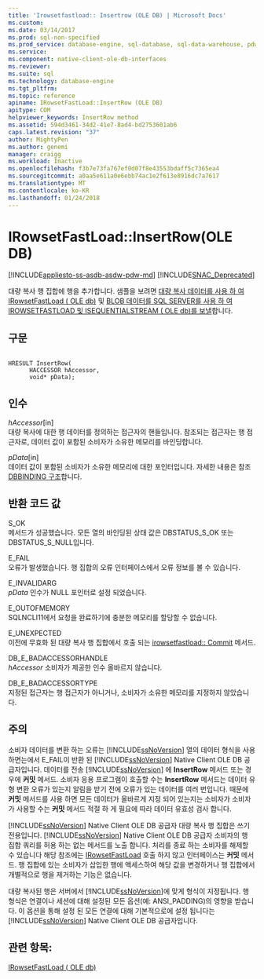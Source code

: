 ```yaml
---
title: 'Irowsetfastload:: Insertrow (OLE DB) | Microsoft Docs'
ms.custom: 
ms.date: 03/14/2017
ms.prod: sql-non-specified
ms.prod_service: database-engine, sql-database, sql-data-warehouse, pdw
ms.service: 
ms.component: native-client-ole-db-interfaces
ms.reviewer: 
ms.suite: sql
ms.technology: database-engine
ms.tgt_pltfrm: 
ms.topic: reference
apiname: IRowsetFastLoad::InsertRow (OLE DB)
apitype: COM
helpviewer_keywords: InsertRow method
ms.assetid: 594d3461-34d2-41e7-8ad4-bd2753601ab6
caps.latest.revision: "37"
author: MightyPen
ms.author: genemi
manager: craigg
ms.workload: Inactive
ms.openlocfilehash: f3b7e73fa767ef0d07f8e43553bdaff5c7365ea4
ms.sourcegitcommit: a0aa5e611a0e6ebb74ac1e2f613e8916dc7a7617
ms.translationtype: MT
ms.contentlocale: ko-KR
ms.lasthandoff: 01/24/2018
---
```

# <a name="irowsetfastloadinsertrow-ole-db"></a>IRowsetFastLoad::InsertRow(OLE DB)
[!INCLUDE[appliesto-ss-asdb-asdw-pdw-md](../../includes/appliesto-ss-asdb-asdw-pdw-md.md)]
[!INCLUDE[SNAC_Deprecated](../../includes/snac-deprecated.md)]

  대량 복사 행 집합에 행을 추가합니다. 샘플을 보려면 [대량 복사 데이터를 사용 하 여 IRowsetFastLoad &#40; OLE db&#41;](../../relational-databases/native-client-ole-db-how-to/bulk-copy-data-using-irowsetfastload-ole-db.md) 및 [BLOB 데이터를 SQL SERVER를 사용 하 여 IROWSETFASTLOAD 및 ISEQUENTIALSTREAM &#40; OLE db&#41;를 보낼](../../relational-databases/native-client-ole-db-how-to/send-blob-data-to-sql-server-using-irowsetfastload-and-isequentialstream-ole-db.md)합니다.  
  
## <a name="syntax"></a>구문  
  
```  
  
HRESULT InsertRow(  
      HACCESSOR hAccessor,  
      void* pData);  
```  
  
## <a name="arguments"></a>인수  
 *hAccessor*[in]  
 대량 복사에 대한 행 데이터를 정의하는 접근자의 핸들입니다. 참조되는 접근자는 행 접근자로, 데이터 값이 포함된 소비자가 소유한 메모리를 바인딩합니다.  
  
 *pData*[in]  
 데이터 값이 포함된 소비자가 소유한 메모리에 대한 포인터입니다. 자세한 내용은 참조 [DBBINDING 구조](http://go.microsoft.com/fwlink/?LinkId=65955)합니다.  
  
## <a name="return-code-values"></a>반환 코드 값  
 S_OK  
 메서드가 성공했습니다. 모든 열의 바인딩된 상태 값은 DBSTATUS_S_OK 또는 DBSTATUS_S_NULL입니다.  
  
 E_FAIL  
 오류가 발생했습니다. 행 집합의 오류 인터페이스에서 오류 정보를 볼 수 있습니다.  
  
 E_INVALIDARG  
 *pData* 인수가 NULL 포인터로 설정 되었습니다.  
  
 E_OUTOFMEMORY  
 SQLNCLI11에서 요청을 완료하기에 충분한 메모리를 할당할 수 없습니다.  
  
 E_UNEXPECTED  
 이전에 무효화 된 대량 복사 행 집합에서 호출 되는 [irowsetfastload:: Commit](../../relational-databases/native-client-ole-db-interfaces/irowsetfastload-commit-ole-db.md) 메서드.  
  
 DB_E_BADACCESSORHANDLE  
 *hAccessor* 소비자가 제공한 인수 올바르지 않습니다.  
  
 DB_E_BADACCESSORTYPE  
 지정된 접근자는 행 접근자가 아니거나, 소비자가 소유한 메모리를 지정하지 않았습니다.  
  
## <a name="remarks"></a>주의  
 소비자 데이터를 변환 하는 오류는 [!INCLUDE[ssNoVersion](../../includes/ssnoversion-md.md)] 열의 데이터 형식을 사용 하면는에서 E_FAIL이 반환 된 [!INCLUDE[ssNoVersion](../../includes/ssnoversion-md.md)] Native Client OLE DB 공급자입니다. 데이터를 전송 [!INCLUDE[ssNoVersion](../../includes/ssnoversion-md.md)] 에 **InsertRow** 메서드 또는 경우에 **커밋** 메서드. 소비자 응용 프로그램이 호출할 수는 **InsertRow** 메서드는 데이터 유형 변환 오류가 있는지 알림을 받기 전에 오류가 있는 데이터를 여러 번입니다. 때문에 **커밋** 메서드를 사용 하면 모든 데이터가 올바르게 지정 되어 있는지는 소비자가 소비자가 사용할 수는 **커밋** 메서드 적절 하 게 필요에 따라 데이터 유효성 검사 합니다.  
  
 [!INCLUDE[ssNoVersion](../../includes/ssnoversion-md.md)] Native Client OLE DB 공급자 대량 복사 행 집합은 쓰기 전용입니다. [!INCLUDE[ssNoVersion](../../includes/ssnoversion-md.md)] Native Client OLE DB 공급자 소비자의 행 집합 쿼리를 허용 하는 없는 메서드를 노출 합니다. 처리를 종료 하는 소비자를 해제할 수 있습니다 해당 참조에는 [IRowsetFastLoad](../../relational-databases/native-client-ole-db-interfaces/irowsetfastload-ole-db.md) 호출 하지 않고 인터페이스는 **커밋** 메서드. 행 집합에 있는 소비자가 삽입한 행에 액세스하여 해당 값을 변경하거나 행 집합에서 개별적으로 행을 제거하는 기능은 없습니다.  
  
 대량 복사된 행은 서버에서 [!INCLUDE[ssNoVersion](../../includes/ssnoversion-md.md)]에 맞게 형식이 지정됩니다. 행 형식은 연결이나 세션에 대해 설정된 모든 옵션(예: ANSI_PADDING)의 영향을 받습니다. 이 옵션을 통해 설정 된 모든 연결에 대해 기본적으로에 설정 됩니다는 [!INCLUDE[ssNoVersion](../../includes/ssnoversion-md.md)] Native Client OLE DB 공급자입니다.  
  
## <a name="see-also"></a>관련 항목:  
 [IRowsetFastLoad &#40; OLE db&#41;](../../relational-databases/native-client-ole-db-interfaces/irowsetfastload-ole-db.md)  
  
  
